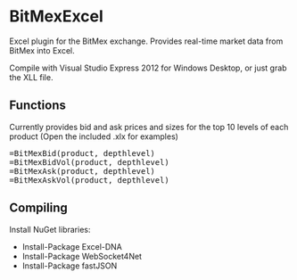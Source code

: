# BitMexExcel
Excel plugin for the BitMex exchange. Provides real-time market data from BitMex into Excel.

Compile with Visual Studio Express 2012 for Windows Desktop, or just grab the XLL file.

## Functions
Currently provides bid and ask prices and sizes for the top 10 levels of each product (Open the included .xlx for examples)

<pre>
=BitMexBid(product, depthlevel)
=BitMexBidVol(product, depthlevel)
=BitMexAsk(product, depthlevel)
=BitMexAskVol(product, depthlevel)
</pre>

## Compiling
Install NuGet libraries:
* Install-Package Excel-DNA
* Install-Package WebSocket4Net
* Install-Package fastJSON

